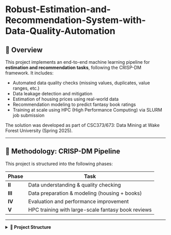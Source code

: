 # Robust-Estimation-and-Recommendation-System-with-Data-Quality-Automation
## 📌 Overview

This project implements an end-to-end machine learning pipeline for **estimation and recommendation tasks**, following the CRISP-DM framework. It includes:

- Automated data quality checks (missing values, duplicates, value ranges, etc.)
- Data leakage detection and mitigation
- Estimation of housing prices using real-world data
- Recommendation modeling to predict fantasy book ratings
- Training at scale using HPC (High Performance Computing) via SLURM job submission

The solution was developed as part of CSC373/673: Data Mining at Wake Forest University (Spring 2025).

---

## 🧠 Methodology: CRISP-DM Pipeline

This project is structured into the following phases:

| Phase | Task |
|-------|------|
| **II** | Data understanding & quality checking |
| **III** | Data preparation & modeling (housing + books) |
| **IV** | Evaluation and performance improvement |
| **V** | HPC training with large-scale fantasy book reviews |

---

<details> <summary><strong>📁 Project Structure</strong></summary>
bash
data/                             # Raw data files
└── feature_descriptions.csv

output/                           # Reports and model results
├── data_quality_report.csv
├── fantasy_modeling_report.txt
└── fantasy_model_report(part4).txt

scripts/                          # All Python scripts
├── __init__.py
├── check_quality.py              # Phase II: Data quality + leakage check
├── transformers.py               # Phase III: Custom Transformer class
├── utils.py                      # Phase IV: Feature engineering utils
└── assignment_2.py               # Main execution script

slurm/                            # SLURM job script for HPC
└── assignment_2.slurm

README.md                         # Project overview and instructions
requirements.txt                  # Python dependencies
</details>
